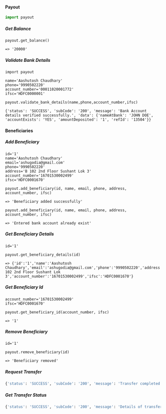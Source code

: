 #### Payout
```python
import payout
```

##### Get Balance
```
payout.get_balance()

=> '20000'
```

##### Validate Bank Details
```
import payout

name='Aashutosh Chaudhary'
phone='9990502220'
account_number='00011020001772'
ifsc='HDFC0000001'

payout.validate_bank_details(name,phone,account_number,ifsc)

{'status': 'SUCCESS', 'subCode': '200', 'message': 'Bank Account details verified successfully.', 'data': {'nameAtBank': 'JOHN DOE', 'accountExists': 'YES', 'amountDeposited': '1', 'refId': '13504'}}
```
#### Beneficiaries
##### Add Beneficiary
```
id='1'
name='Aashutosh Chaudhary'
email='ashugodia@gmail.com'
phone='9990502220'
address='B 102 2nd Floor Sushant Lok 3'
account_number='16701530002499'
ifsc='HDFC0001670'

payout.add_beneficiary(id, name, email, phone, address, account_number, ifsc)

=> 'Beneficiary added successfully'

payout.add_beneficiary(id, name, email, phone, address, account_number, ifsc)

=> 'Entered bank account already exist'
```
##### Get Beneficiary Details
```
id='1'

payout.get_beneficiary_details(id)

=> {'id':'1','name':'Aashutosh Chaudhary','email':'ashugodia@gmail.com','phone':'9990502220','address':'B 102 2nd Floor Sushant Lok 3','account_number':'16701530002499','ifsc':'HDFC0001670'}
```
##### Get Beneficiary Id
```
account_number='16701530002499'
ifsc='HDFC0001670'

payout.get_beneficiary_id(account_number, ifsc)

=> '1'
```
##### Remove Beneficiary
```
id='1'

payout.remove_beneficiary(id)

=> 'Beneficiary removed'
```
##### Request Transfer
```python
{'status': 'SUCCESS', 'subCode': '200', 'message': 'Transfer completed successfully', 'data': {'referenceId': '110259', 'utr': '1387420160907000256942', 'acknowledged': 1}}
```

##### Get Transfer Status
```python
{'status': 'SUCCESS', 'subCode': '200', 'message': 'Details of transfer with referenceId 110259', 'data': {'transfer': {'transferId': '4', 'bankAccount': '026291800001191', 'ifsc': 'YESB0000262', 'beneId': '1', 'amount': '1', 'status': 'SUCCESS', 'utr': '1387420160907000256942', 'addedOn': '2020-05-09 16:27:27', 'processedOn': '2020-05-09 16:27:27', 'transferMode': 'FT', 'acknowledged': 1}}}
```